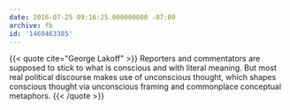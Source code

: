 ```yaml
---
date: 2016-07-25 09:16:25.000000000 -07:00
archive: fb
id: '1469463385'
---
```


{{< quote cite="George Lakoff" >}}
Reporters and commentators are supposed to stick to what is conscious and with literal meaning. But most real political discourse makes use of unconscious thought, which shapes conscious thought via unconscious framing and commonplace conceptual metaphors.
{{< /quote >}}
